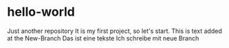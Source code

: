 # hello-world
Just another repository
It is my first project, so let's start.
This is text added at the New-Branch 
Das ist eine tekste Ich schreibe mit neue Branch
